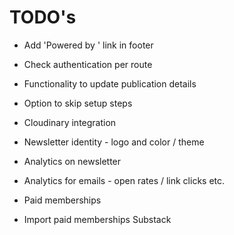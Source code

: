 # TODO's

- Add 'Powered by ' link in footer
- Check authentication per route
- Functionality to update publication details

- Option to skip setup steps
- Cloudinary integration
- Newsletter identity - logo and color / theme
- Analytics on newsletter
- Analytics for emails - open rates / link clicks etc.
- Paid memberships
- Import paid memberships Substack
